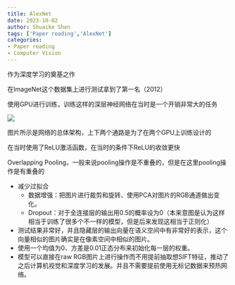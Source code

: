 ```yaml
---
title: AlexNet
date: 2023-10-02
author: Shuaike Shen
tags: ['Paper reading','AlexNet']
categories: 
- Paper reading
- Computer Vision
---
```


作为深度学习的奠基之作

在ImageNet这个数据集上进行测试拿到了第一名（2012）

使用GPU进行训练，训练这样的深层神经网络在当时是一个开销非常大的任务

<img src="/sreenshortcut/Screenshot 2023-08-17 at 15.42.18.png" style="zoom:100%;" />

图片所示是网络的总体架构，上下两个通路是为了在两个GPU上训练设计的

在当时使用了ReLU激活函数，在当时的条件下ReLU的收敛更快

Overlapping Pooling，一般来说pooling操作是不重叠的，但是在这里pooling操作是有重叠的

- 减少过拟合
  - 数据增强：把图片进行裁剪和旋转、使用PCA对图片的RGB通道做出变化。
  - Dropout：对于全连接层的输出用0.5的概率设为0（本来意图是认为这样相当于训练了很多个不一样的模型，但是后来发现这相当于正则化）
- 测试结果非常好，并且隐藏层的输出向量在语义空间中有非常好的表示，这个向量相似的图片确实是在像素空间中相似的图片。
- 使用一个均值为0、方差是0.01正态分布来初始化每一层的权重。
- 模型可以直接在raw RGB图片上进行操作而不用提前抽取想SIFT特征，推动了之后计算机视觉和深度学习的发展。并且不需要提前使用无标记数据来预热网络。

